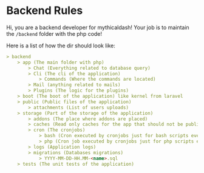 # Backend Rules
Hi, you are a backend developer for mythicaldash!
Your job is to maintain the `/backend` folder with the php code!

Here is a list of how the dir should look like:

```md
> backend
	> app (The main folder with php)
		> Chat (Everything related to database query)
		> Cli (The cli of the application)
			> Commands (Where the commands are located)
		> Mail (anything related to mails)
		> Plugins (The logic for the plugins)
	> boot (The boot of the application) like kernel from laravel
	> public (Public files of the application)
		> attachments (List of users uploads) 
	> storage (Part of the storage of the application)
		> addons (The place where addons are placed)
		> caches (Read only caches for the app that should not be public)
		> cron (The cronjobs)
			> bash (Cron executed by cronjobs just for bash scripts every minute)
			> php (Cron job executed by cronjobs just for php scripts every minute)
		> logs (Application logs)
		> migrations (Databases migrations)
			> YYYY-MM-DD-HH.MM-<name>.sql
	> tests (The unit tests of the application)
```


